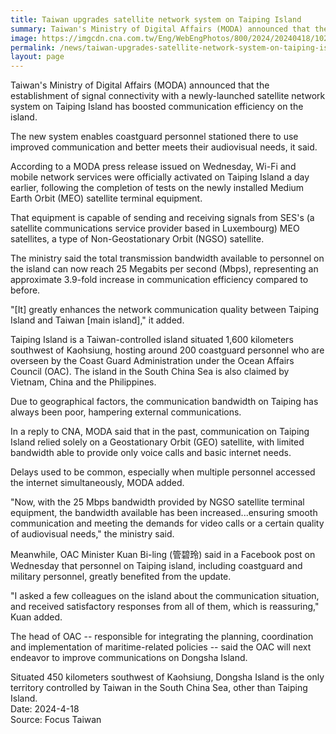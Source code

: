 ```yaml
---
title: Taiwan upgrades satellite network system on Taiping Island
summary: Taiwan's Ministry of Digital Affairs (MODA) announced that the establishment of signal connectivity with a newly-launched satellite network system on Taiping Island has boosted communication efficiency on the island.
image: https://imgcdn.cna.com.tw/Eng/WebEngPhotos/800/2024/20240418/1024x576_83385185173.jpg
permalink: /news/taiwan-upgrades-satellite-network-system-on-taiping-island/
layout: page
---
```

Taiwan's Ministry of Digital Affairs (MODA) announced that the establishment of signal connectivity with a newly-launched satellite network system on Taiping Island has boosted communication efficiency on the island.

The new system enables coastguard personnel stationed there to use improved communication and better meets their audiovisual needs, it said.

According to a MODA press release issued on Wednesday, Wi-Fi and mobile network services were officially activated on Taiping Island a day earlier, following the completion of tests on the newly installed Medium Earth Orbit (MEO) satellite terminal equipment.

That equipment is capable of sending and receiving signals from SES's (a satellite communications service provider based in Luxembourg) MEO satellites, a type of Non-Geostationary Orbit (NGSO) satellite.

The ministry said the total transmission bandwidth available to personnel on the island can now reach 25 Megabits per second (Mbps), representing an approximate 3.9-fold increase in communication efficiency compared to before.

"[It] greatly enhances the network communication quality between Taiping Island and Taiwan [main island]," it added.

Taiping Island is a Taiwan-controlled island situated 1,600 kilometers southwest of Kaohsiung, hosting around 200 coastguard personnel who are overseen by the Coast Guard Administration under the Ocean Affairs Council (OAC). The island in the South China Sea is also claimed by Vietnam, China and the Philippines.

Due to geographical factors, the communication bandwidth on Taiping has always been poor, hampering external communications.

In a reply to CNA, MODA said that in the past, communication on Taiping Island relied solely on a Geostationary Orbit (GEO) satellite, with limited bandwidth able to provide only voice calls and basic internet needs.

Delays used to be common, especially when multiple personnel accessed the internet simultaneously, MODA added.

"Now, with the 25 Mbps bandwidth provided by NGSO satellite terminal equipment, the bandwidth available has been increased...ensuring smooth communication and meeting the demands for video calls or a certain quality of audiovisual needs," the ministry said.

Meanwhile, OAC Minister Kuan Bi-ling (管碧玲) said in a Facebook post on Wednesday that personnel on Taiping island, including coastguard and military personnel, greatly benefited from the update.

"I asked a few colleagues on the island about the communication situation, and received satisfactory responses from all of them, which is reassuring," Kuan added.

The head of OAC -- responsible for integrating the planning, coordination and implementation of maritime-related policies -- said the OAC will next endeavor to improve communications on Dongsha Island.

Situated 450 kilometers southwest of Kaohsiung, Dongsha Island is the only territory controlled by Taiwan in the South China Sea, other than Taiping Island.
<br/>
Date: 2024-4-18
<br/>
Source: Focus Taiwan

